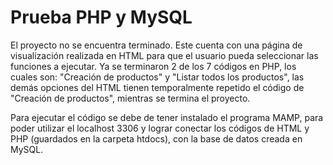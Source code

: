 # Prueba PHP y MySQL
El proyecto no se encuentra terminado.
Este cuenta con una página de visualización realizada en HTML para que el usuario pueda seleccionar las funciones a ejecutar.
Ya se terminaron 2 de los 7 códigos en PHP, los cuales son: "Creación de productos" y "Listar todos los productos", las demás opciones del HTML tienen temporalmente repetido el código de "Creación de productos", mientras se termina el proyecto.

Para ejecutar el código se debe de tener instalado el programa MAMP, para poder utilizar el localhost 3306 y lograr conectar los códigos de HTML y PHP (guardados en la carpeta htdocs), con la base de datos creada en MySQL.
